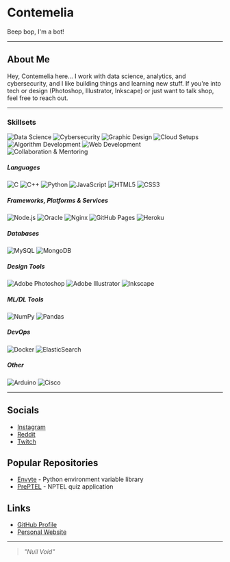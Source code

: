 
# Contemelia



Beep bop, I'm a bot!

---


## About Me





Hey, Contemelia here... I work with data science, analytics, and cybersecurity, and I like building things and learning new stuff. If you're into tech or design (Photoshop, Illustrator, Inkscape) or just want to talk shop, feel free to reach out.


---



### Skillsets

<p>
	<img src="https://img.shields.io/badge/Data%20Science-3776AB?style=for-the-badge&logo=python&logoColor=white" alt="Data Science" />
	<img src="https://img.shields.io/badge/Cybersecurity-2E8B57?style=for-the-badge&logo=hackthebox&logoColor=white" alt="Cybersecurity" />
	<img src="https://img.shields.io/badge/Graphic%20Design-FF9A00?style=for-the-badge&logo=adobeillustrator&logoColor=white" alt="Graphic Design" />
	<img src="https://img.shields.io/badge/Cloud%20Setups-4285F4?style=for-the-badge&logo=googlecloud&logoColor=white" alt="Cloud Setups" />
	<img src="https://img.shields.io/badge/Algorithm%20Development-8A2BE2?style=for-the-badge&logo=codeforces&logoColor=white" alt="Algorithm Development" />
	<img src="https://img.shields.io/badge/Web%20Development-F7DF1E?style=for-the-badge&logo=javascript&logoColor=black" alt="Web Development" />
	<img src="https://img.shields.io/badge/Collaboration%20%26%20Mentoring-121013?style=for-the-badge&logo=github&logoColor=white" alt="Collaboration & Mentoring" />
</p>



##### Languages
<p>
	<img src="https://img.shields.io/badge/C-00599C?style=for-the-badge&logo=c&logoColor=white" alt="C" />
	<img src="https://img.shields.io/badge/C++-00599C?style=for-the-badge&logo=c%2B%2B&logoColor=white" alt="C++" />
	<img src="https://img.shields.io/badge/Python-3776AB?style=for-the-badge&logo=python&logoColor=white" alt="Python" />
	<img src="https://img.shields.io/badge/JavaScript-F7DF1E?style=for-the-badge&logo=javascript&logoColor=black" alt="JavaScript" />
	<img src="https://img.shields.io/badge/HTML5-E34F26?style=for-the-badge&logo=html5&logoColor=white" alt="HTML5" />
	<img src="https://img.shields.io/badge/CSS3-1572B6?style=for-the-badge&logo=css3&logoColor=white" alt="CSS3" />
</p>



##### Frameworks, Platforms & Services
<p>
	<img src="https://img.shields.io/badge/Node.js-339933?style=for-the-badge&logo=node.js&logoColor=white" alt="Node.js" />
	<img src="https://img.shields.io/badge/Oracle-F80000?style=for-the-badge&logo=oracle&logoColor=white" alt="Oracle" />
	<img src="https://img.shields.io/badge/Nginx-009639?style=for-the-badge&logo=nginx&logoColor=white" alt="Nginx" />
	<img src="https://img.shields.io/badge/GitHub%20Pages-121013?style=for-the-badge&logo=github&logoColor=white" alt="GitHub Pages" />
	<img src="https://img.shields.io/badge/Heroku-430098?style=for-the-badge&logo=heroku&logoColor=white" alt="Heroku" />
</p>



##### Databases
<p>
	<img src="https://img.shields.io/badge/MySQL-00000f?style=for-the-badge&logo=mysql&logoColor=white" alt="MySQL" />
	<img src="https://img.shields.io/badge/MongoDB-47A248?style=for-the-badge&logo=mongodb&logoColor=white" alt="MongoDB" />
</p>



##### Design Tools
<p>
	<img src="https://img.shields.io/badge/Adobe%20Photoshop-31A8FF?style=for-the-badge&logo=adobephotoshop&logoColor=white" alt="Adobe Photoshop" />
	<img src="https://img.shields.io/badge/Adobe%20Illustrator-FF9A00?style=for-the-badge&logo=adobeillustrator&logoColor=white" alt="Adobe Illustrator" />
	<img src="https://img.shields.io/badge/Inkscape-000000?style=for-the-badge&logo=inkscape&logoColor=white" alt="Inkscape" />
</p>



##### ML/DL Tools
<p>
	<img src="https://img.shields.io/badge/NumPy-013243?style=for-the-badge&logo=numpy&logoColor=white" alt="NumPy" />
	<img src="https://img.shields.io/badge/Pandas-150458?style=for-the-badge&logo=pandas&logoColor=white" alt="Pandas" />
</p>



##### DevOps
<p>
	<img src="https://img.shields.io/badge/Docker-0db7ed?style=for-the-badge&logo=docker&logoColor=white" alt="Docker" />
	<img src="https://img.shields.io/badge/ElasticSearch-005571?style=for-the-badge&logo=elasticsearch&logoColor=white" alt="ElasticSearch" />
</p>



##### Other
<p>
	<img src="https://img.shields.io/badge/Arduino-00979D?style=for-the-badge&logo=arduino&logoColor=white" alt="Arduino" />
	<img src="https://img.shields.io/badge/Cisco-1D9DD6?style=for-the-badge&logo=cisco&logoColor=white" alt="Cisco" />
</p>

---


## Socials
- [Instagram](https://instagram.com/contemel.ia)
- [Reddit](https://reddit.com/user/Contemelia)
- [Twitch](https://twitch.tv/retsuseihyoujin)



## Popular Repositories
- [Envyte](https://github.com/Contemelia/Envyte) - Python environment variable library
- [PrePTEL](https://github.com/Contemelia/PrePTEL) - NPTEL quiz application



## Links
- [GitHub Profile](https://github.com/Contemelia)
- [Personal Website](https://contemelia.github.io/)

---

> _"Null Void"_
